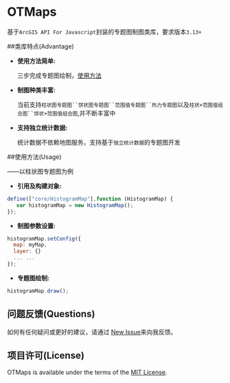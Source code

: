 OTMaps
====
基于`ArcGIS API For Javascript`封装的专题图制图类库，要求版本`3.13+`

##类库特点(Advantage)

* **使用方法简单:**

  三步完成专题图绘制，[使用方法](#使用方法(Usage))
* **制图种类丰富:**

  当前支持`柱状图专题图``饼状图专题图``范围值专题图``热力专题图`以及`柱状+范围值组合图``饼状+范围值组合图`,并不断丰富中
* **支持独立统计数据:**

  统计数据不依赖地图服务，支持基于`独立统计数据`的专题图开发

##使用方法(Usage)

——以柱状图专题图为例
* **引用及构建对象:**
```js
define(["core/HistogramMap"],function (HistogramMap) {
   var histogramMap = new HistogramMap();
});
```
* **制图参数设置:**
```js
histogramMap.setConfig({
  map: myMap,
  layer: {}
  ... ...
});
```
* **专题图绘制:**
```js
histogramMap.draw();
```
## 问题反馈(Questions)

如何有任何疑问或更好的建议，请通过 [New Issue](https://github.com/Vicfeel/OTMaps/issues/new)来向我反馈。


## 项目许可(License)

OTMaps is available under the terms of the [MIT License](https://github.com/Vicfeel/OTMaps/blob/master/LICENSE.md).


